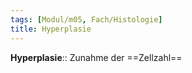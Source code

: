 ```yaml
---
tags: [Modul/m05, Fach/Histologie]
title: Hyperplasie
---
```

**Hyperplasie**:: Zunahme der ==Zellzahl==